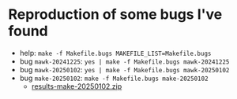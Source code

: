 # Reproduction of some bugs I've found

+ help: `make -f Makefile.bugs MAKEFILE_LIST=Makefile.bugs`
+ bug `mawk-20241225`: `yes | make -f Makefile.bugs mawk-20241225`
+ bug `mawk-20250102`: `yes | make -f Makefile.bugs mawk-20250102`
+ bug `make-20250102`: `make -f Makefile.bugs make-20250102`
  + [results-make-20250102.zip](https://github.com/drdv/makefile-doc/actions/runs/12587496128/artifacts/2380111039)

